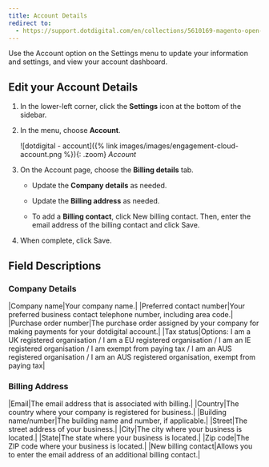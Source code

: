 ```yaml
---
title: Account Details
redirect to:
  - https://support.dotdigital.com/en/collections/5610169-magento-open-source-and-adobe-commerce
---
```


Use the Account option on the Settings menu to update your information and settings, and view your account dashboard.

## Edit your Account Details

1. In the lower-left corner, click the **Settings** icon at the bottom of the sidebar.

1. In the menu, choose **Account**.

    ![dotdigital - account]({% link images/images/engagement-cloud-account.png %}){: .zoom}
    _Account_

1. On the Account page, choose the **Billing details** tab.

    - Update the **Company details** as needed.

    - Update the **Billing address** as needed.

    - To add a **Billing contact**, click <span class="btn">New billing contact</span>. Then, enter the email address of the billing contact and click <span class="btn">Save</span>.

1. When complete, click <span class="btn">Save</span>.

## Field Descriptions

### Company Details

|Company name|Your company name.|
|Preferred contact number|Your preferred business contact telephone number, including area code.|
|Purchase order number|The purchase order assigned by your company for making payments for your dotdigital account.|
|Tax status|Options: I am a UK registered organisation / I am a EU registered organisation / I am an IE registered organisation / I am exempt from paying tax / I am an AUS registered organisation / I am an AUS registered organisation, exempt from paying tax|

### Billing Address

|Email|The email address that is associated with billing.|
|Country|The country where your company is registered for business.|
|Building name/number|The building name and number, if applicable.|
|Street|The street address of your business.|
|City|The city where your business is located.|
|State|The state where your business is located.|
|Zip code|The ZIP code where your business is located.|
|New billing contact|Allows you to enter the email address of an additional billing contact.|